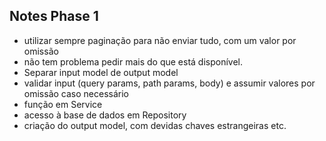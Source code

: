 ## Notes Phase 1

- utilizar sempre paginação para não enviar tudo, com um valor por omissão
- não tem problema pedir mais do que está disponível.
- Separar input model de output model
- validar input (query params, path params, body) e assumir valores por omissão caso necessário
- função em Service
- acesso à base de dados em Repository
- criação do output model, com devidas chaves estrangeiras etc.